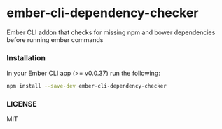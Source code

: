 ember-cli-dependency-checker
============================

Ember CLI addon that checks for missing npm and bower dependencies before running ember commands

### Installation

In your Ember CLI app (>= v0.0.37) run the following:

```bash
npm install --save-dev ember-cli-dependency-checker
```

### LICENSE

MIT
